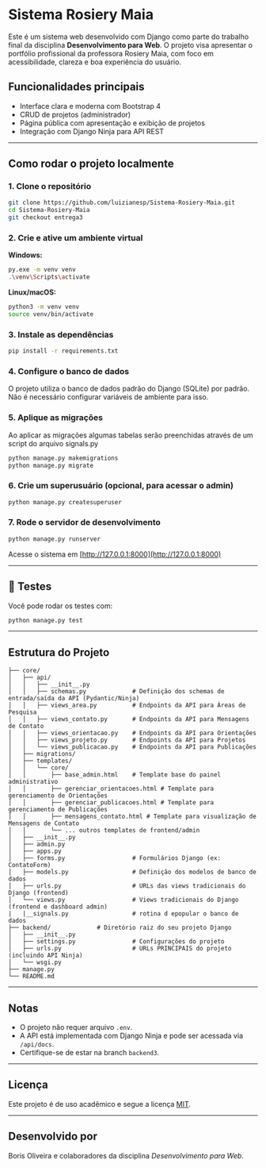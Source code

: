 # Sistema Rosiery Maia

Este é um sistema web desenvolvido com Django como parte do trabalho final da disciplina **Desenvolvimento para Web**. O projeto visa apresentar o portfólio profissional da professora Rosiery Maia, com foco em acessibilidade, clareza e boa experiência do usuário.

##  Funcionalidades principais

- Interface clara e moderna com Bootstrap 4
- CRUD de projetos (administrador)
- Página pública com apresentação e exibição de projetos
- Integração com Django Ninja para API REST

---

##  Como rodar o projeto localmente

### 1. Clone o repositório

```bash
git clone https://github.com/luizianesp/Sistema-Rosiery-Maia.git
cd Sistema-Rosiery-Maia
git checkout entrega3
```

### 2. Crie e ative um ambiente virtual

**Windows:**

```bash
py.exe -m venv venv
.\venv\Scripts\activate
```

**Linux/macOS:**

```bash
python3 -m venv venv
source venv/bin/activate
```

### 3. Instale as dependências

```bash
pip install -r requirements.txt
```

### 4. Configure o banco de dados

O projeto utiliza o banco de dados padrão do Django (SQLite) por padrão. Não é necessário configurar variáveis de ambiente para isso.

### 5. Aplique as migrações

Ao aplicar as migrações algumas tabelas serão preenchidas através de um script do arquivo signals.py

```bash
python manage.py makemigrations
python manage.py migrate
```

### 6. Crie um superusuário (opcional, para acessar o admin)

```bash
python manage.py createsuperuser
```

### 7. Rode o servidor de desenvolvimento

```bash
python manage.py runserver
```

Acesse o sistema em [http://127.0.0.1:8000](http://127.0.0.1:8000)

---

## 🧪 Testes

Você pode rodar os testes com:

```bash
python manage.py test
```

---

##  Estrutura do Projeto

```
├── core/
│   ├── api/
│   │   ├── __init__.py
│   │   ├── schemas.py             # Definição dos schemas de entrada/saída da API (Pydantic/Ninja)
│   │   ├── views_area.py          # Endpoints da API para Áreas de Pesquisa
│   │   ├── views_contato.py       # Endpoints da API para Mensagens de Contato
│   │   ├── views_orientacao.py    # Endpoints da API para Orientações
│   │   ├── views_projeto.py       # Endpoints da API para Projetos
│   │   └── views_publicacao.py    # Endpoints da API para Publicações
│   ├── migrations/
│   ├── templates/
│   │   └── core/
│   │       ├── base_admin.html    # Template base do painel administrativo
│   │       ├── gerenciar_orientacoes.html # Template para gerenciamento de Orientações
│   │       ├── gerenciar_publicacoes.html # Template para gerenciamento de Publicações
│   │       ├── mensagens_contato.html # Template para visualização de Mensagens de Contato
│   │       └── ... outros templates de frontend/admin
│   ├── __init__.py
│   ├── admin.py
│   ├── apps.py
│   ├── forms.py                   # Formulários Django (ex: ContatoForm)
│   ├── models.py                  # Definição dos modelos de banco de dados
│   ├── urls.py                    # URLs das views tradicionais do Django (frontend)
│   └── views.py                   # Views tradicionais do Django (frontend e dashboard admin)
|   |__signals.py                  # rotina d epopular o banco de dados
├── backend/             # Diretório raiz do seu projeto Django
│   ├── __init__.py
│   ├── settings.py                # Configurações do projeto
│   ├── urls.py                    # URLs PRINCIPAIS do projeto (incluindo API Ninja)
│   └── wsgi.py
├── manage.py
└── README.md   
```

---

##  Notas

- O projeto não requer arquivo `.env`.
- A API está implementada com Django Ninja e pode ser acessada via `/api/docs`.
- Certifique-se de estar na branch `backend3`.

---

##  Licença

Este projeto é de uso acadêmico e segue a licença [MIT](LICENSE).

---

##  Desenvolvido por

Boris Oliveira e colaboradores da disciplina *Desenvolvimento para Web*.